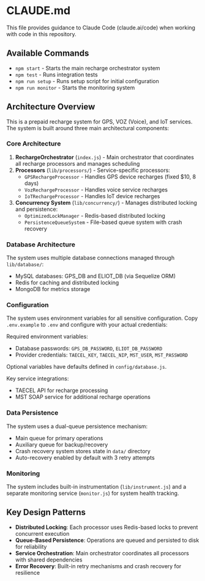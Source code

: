 # CLAUDE.md

This file provides guidance to Claude Code (claude.ai/code) when working with code in this repository.

## Available Commands

- `npm start` - Starts the main recharge orchestrator system
- `npm test` - Runs integration tests
- `npm run setup` - Runs setup script for initial configuration  
- `npm run monitor` - Starts the monitoring system

## Architecture Overview

This is a prepaid recharge system for GPS, VOZ (Voice), and IoT services. The system is built around three main architectural components:

### Core Architecture

1. **RechargeOrchestrator** (`index.js`) - Main orchestrator that coordinates all recharge processors and manages scheduling
2. **Processors** (`lib/processors/`) - Service-specific processors:
   - `GPSRechargeProcessor` - Handles GPS device recharges (fixed $10, 8 days)
   - `VozRechargeProcessor` - Handles voice service recharges
   - `IoTRechargeProcessor` - Handles IoT device recharges
3. **Concurrency System** (`lib/concurrency/`) - Manages distributed locking and persistence:
   - `OptimizedLockManager` - Redis-based distributed locking
   - `PersistenceQueueSystem` - File-based queue system with crash recovery

### Database Architecture

The system uses multiple database connections managed through `lib/database/`:
- MySQL databases: GPS_DB and ELIOT_DB (via Sequelize ORM)
- Redis for caching and distributed locking
- MongoDB for metrics storage

### Configuration

The system uses environment variables for all sensitive configuration. Copy `.env.example` to `.env` and configure with your actual credentials:

Required environment variables:
- Database passwords: `GPS_DB_PASSWORD`, `ELIOT_DB_PASSWORD`  
- Provider credentials: `TAECEL_KEY`, `TAECEL_NIP`, `MST_USER`, `MST_PASSWORD`

Optional variables have defaults defined in `config/database.js`.

Key service integrations:
- TAECEL API for recharge processing
- MST SOAP service for additional recharge operations

### Data Persistence

The system uses a dual-queue persistence mechanism:
- Main queue for primary operations
- Auxiliary queue for backup/recovery
- Crash recovery system stores state in `data/` directory
- Auto-recovery enabled by default with 3 retry attempts

### Monitoring

The system includes built-in instrumentation (`lib/instrument.js`) and a separate monitoring service (`monitor.js`) for system health tracking.

## Key Design Patterns

- **Distributed Locking**: Each processor uses Redis-based locks to prevent concurrent execution
- **Queue-Based Persistence**: Operations are queued and persisted to disk for reliability
- **Service Orchestration**: Main orchestrator coordinates all processors with shared dependencies
- **Error Recovery**: Built-in retry mechanisms and crash recovery for resilience